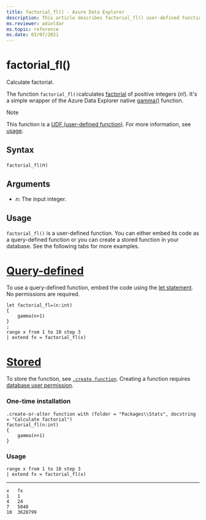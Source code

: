 ```yaml
---
title: factorial_fl() - Azure Data Explorer
description: This article describes factorial_fl() user-defined function in Azure Data Explorer.
ms.reviewer: adieldar
ms.topic: reference
ms.date: 03/07/2021
---
```

# factorial_fl()

Calculate factorial.

The function `factorial_fl()`calculates [factorial](https://en.wikipedia.org/wiki/Factorial) of positive integers (*n!*). It's a simple wrapper of the Azure Data Explorer native [gamma()](../query/gammafunction.md) function.

> [!NOTE]
> This function is a [UDF (user-defined function)](../query/functions/user-defined-functions.md). For more information, see [usage](#usage).

## Syntax

`factorial_fl(`*n*`)`
  
## Arguments

* *n*: The input integer.

## Usage

`factorial_fl()` is a user-defined function. You can either embed its code as a query-defined function or you can create a stored function in your database. See the following tabs for more examples.

# [Query-defined](#tab/query-defined)

To use a query-defined function, embed the code using the [let statement](../query/letstatement.md). No permissions are required.

<!-- csl: https://help.kusto.windows.net/Samples -->
```kusto
let factorial_fl=(n:int)
{
    gamma(n+1)
}
;
range x from 1 to 10 step 3
| extend fx = factorial_fl(x)
```

# [Stored](#tab/stored)

To store the function, see [`.create function`](../management/create-function.md). Creating a function requires [database user permission](../management/access-control/role-based-authorization.md).

### One-time installation

<!-- csl: https://help.kusto.windows.net/Samples -->
```kusto
.create-or-alter function with (folder = "Packages\\Stats", docstring = "Calculate factorial")
factorial_fl(n:int)
{
    gamma(n+1)
}
```

### Usage

<!-- csl: https://help.kusto.windows.net/Samples -->
```kusto
range x from 1 to 10 step 3
| extend fx = factorial_fl(x)
```

---

```kusto
x	fx
1	1
4	24
7	5040
10	3628799
```
